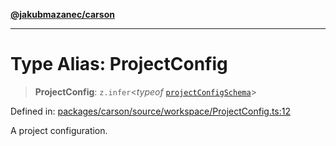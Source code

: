 [**@jakubmazanec/carson**](../README.md)

---

# Type Alias: ProjectConfig

> **ProjectConfig**: `z.infer`\<_typeof_
> [`projectConfigSchema`](../variables/projectConfigSchema.md)\>

Defined in:
[packages/carson/source/workspace/ProjectConfig.ts:12](https://github.com/jakubmazanec/tools/blob/0373298af23ca7b778987184cd6fcccd21ae54be/packages/carson/source/workspace/ProjectConfig.ts#L12)

A project configuration.
